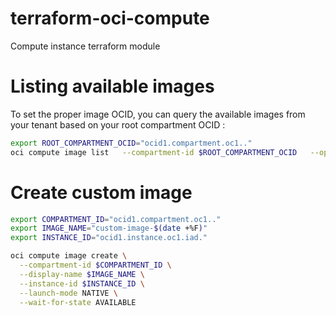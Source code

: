 # terraform-oci-compute
Compute instance terraform module

# Listing available images

To set the proper image OCID, you can query the available images from your tenant based on your root compartment OCID : 

```bash
export ROOT_COMPARTMENT_OCID="ocid1.compartment.oc1.."
oci compute image list   --compartment-id $ROOT_COMPARTMENT_OCID   --operating-system "Oracle Linux"   --all   --query "data[?contains(\"display-name\",'Oracle-Linux')].{Name:\"display-name\",OCID:id,OS:\"operating-system\",Version:\"operating-system-version\"}"   --output table
```

# Create custom image

```bash
export COMPARTMENT_ID="ocid1.compartment.oc1.."
export IMAGE_NAME="custom-image-$(date +%F)"
export INSTANCE_ID="ocid1.instance.oc1.iad."

oci compute image create \
  --compartment-id $COMPARTMENT_ID \
  --display-name $IMAGE_NAME \
  --instance-id $INSTANCE_ID \
  --launch-mode NATIVE \
  --wait-for-state AVAILABLE
```